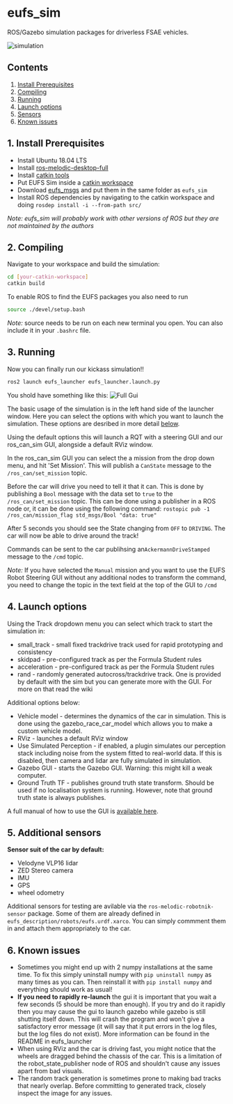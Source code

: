# eufs_sim

ROS/Gazebo simulation packages for driverless FSAE vehicles.

![simulation](https://gitlab.com/eufs/eufs_sim/wikis/uploads/ec226003a607ce00ec37a51913bf65e3/image.png)

## Contents

1. [Install Prerequisites](#requirements)
2. [Compiling](#compiling)
3. [Running](#running)
4. [Launch options](#options)
5. [Sensors](#sensors)
6. [Known issues](#issues)

## 1. Install Prerequisites <a name="requirements"></a>

- Install Ubuntu 18.04 LTS
- Install [ros-melodic-desktop-full](http://wiki.ros.org/kinetic/Installation)
- Install [catkin tools](https://catkin-tools.readthedocs.io/en/latest/installing.html)
- Put EUFS Sim inside a [catkin workspace](http://wiki.ros.org/catkin/Tutorials/create_a_workspace)
- Download [eufs_msgs](https://gitlab.com/eufs/eufs_msgs) and put them in the same folder as `eufs_sim`
- Install ROS dependencies by navigating to the catkin workspace and doing
`rosdep install -i --from-path src/`

_Note: eufs_sim will probably work with other versions of ROS but they are not maintained by the authors_

## 2. Compiling <a name="compiling"></a>

Navigate to your workspace and build the simulation:

```bash
cd [your-catkin-workspace]
catkin build
```

To enable ROS to find the EUFS packages you also need to run

```bash
source ./devel/setup.bash
```

_Note:_ source needs to be run on each new terminal you open.
You can also include it in your `.bashrc` file.

## 3. Running <a name="running"></a>

Now you can finally run our kickass simulation!!

```bash
ros2 launch eufs_launcher eufs_launcher.launch.py
```

You shold have something like this:
![Full Gui](https://gitlab.com/eufs/eufs_sim/wikis/uploads/5bc6e6e51c1b489c372fd4d790744640/image.png)

The basic usage of the simulation is in the left hand side of
the launcher window.
Here you can select the options with which you want to launch
the simulation. These options are desribed in more detail [below](#options).

Using the default options this will launch a RQT with a steering GUI
and our ros_can_sim GUI, alongside a default RViz window.

In the ros_can_sim GUI you can select the a mission from the
drop down menu, and hit 'Set Mission'. This will publish
a `CanState` message to the `/ros_can/set_mission` topic.

Before the car will drive you need to tell it that it can.
This is done by publishing a `Bool` message with the data
set to `true` to the `/ros_can/set_mission` topic.
This can be done using a publisher in a ROS node or,
it can be done using the following command:
`rostopic pub -1 /ros_can/mission_flag std_msgs/Bool "data: true"`

After 5 seconds you should see the State changing from
`OFF` to `DRIVING`.
The car will now be able to drive around the track!

Commands can be sent to the car publihsing an`AckermannDriveStamped`
message to the `/cmd` topic.

_Note:_
If you have selected the `Manual` mission and you want to use the
EUFS Robot Steering GUI without any additional nodes to transform the command,
you need to change the topic in the text field at the top of the GUI to
`/cmd`


## 4. Launch options <a name="options"></a>

Using the Track dropdown menu you can select which track to start the
simulation in:

- small_track - small fixed trackdrive track used for rapid prototyping
and consistency
- skidpad - pre-configured track as per the Formula Student rules
- acceleration - pre-configured track as per the Formula Student rules
- rand - randomly generated autocross/trackdrive track. One is provided
by default with the sim but you can generate more with the GUI. For
more on that read the wiki

Additional options below:

- Vehicle model - determines the dynamics of the car in simulation.
This is done using the gazebo_race_car_model which allows you
to make a custom vehicle model.
- RViz - launches a default RViz window
- Use Simulated Perception - if enabled, a plugin simulates our perception
stack including noise from the system fitted to real-world data. If this
is disabled, then camera and lidar are fully simulated in simulation.
- Gazebo GUI - starts the Gazebo GUI. Warning: this might kill a weak
computer.
- Ground Truth TF - publishes ground truth state transform. Should be used
if no localisation system is running. However, note that ground truth
state is always publishes.

A full manual of how to use the GUI is
[available here](https://gitlab.com/eufs/eufs_sim/wikis/Simulation/Launcher-Overview).

## 5. Additional sensors <a name="sensors"></a>

**Sensor suit of the car by default:**

- Velodyne VLP16 lidar
- ZED Stereo camera
- IMU
- GPS
- wheel odometry

Additional sensors for testing are avilable via the
`ros-melodic-robotnik-sensor` package. Some of them are already
defined in `eufs_description/robots/eufs.urdf.xarco`. You can simply
commment them in and attach them appropriately to the car.

## 6. Known issues <a name="issues"></a>

- Sometimes you might end up with 2 numpy installations at the same time. To fix this simply uninstall numpy with `pip uninstall numpy` as many times as you can. Then reinstall it with `pip install numpy` and everything should work as usual!
- **If you need to rapidly re-launch** the gui it is important that
you wait a few seconds (5 should be more than enough).
If you try and do it rapidly then you may cause the gui to launch
gazebo while gazebo is still shutting itself down. This will
crash the program and won't give a satisfactory error message
(it will say that it put errors in the log files, but the log files
do not exist). More information can be found in the README
in eufs_launcher
- When using RViz and the car is driving fast, you might notice
that the wheels are dragged behind the chassis of the car. This is a
limitation of the robot_state_publisher node of ROS and shouldn't
cause any issues apart from bad visuals.
- The random track generation is sometimes prone to making bad
tracks that nearly overlap. Before committing to generated track,
closely inspect the image for any issues.

